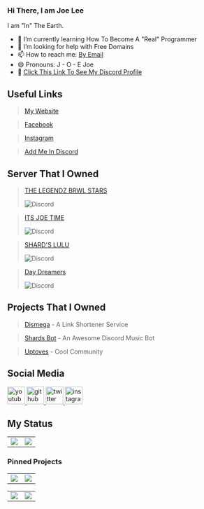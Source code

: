 ### Hi There, I am Joe Lee

I am "In" The Earth.


- 🌱 I’m currently learning How To Become A "Real" Programmer  
- 🤔 I’m looking for help with Free Domains
- 📫 How to reach me: [By Email](mailto:tojoeleeofficial@gmail.com)
- 😄 Pronouns: J - O - E Joe
- 🔗 [Click This Link To See My Discord Profile](https://discord.com/users/469091175517782018)


## Useful Links

> [My Website](https://www.joelee.ga)

> [Facebook](https://fb.com/joelee2008)

> [Instagram](https://Instagram.com/cheeyong_08)

> [Add Me In Discord](https://www.joelee.ga/discord)

## Server That I Owned 

> [THE LEGENDZ BRWL STARS](https://discord.gg/MpdByee)  
>
> ![Discord](https://img.shields.io/discord/705036476144156772?label=THE%20LEGENDZ&logo=Discord&style=for-the-badge)

> [ITS JOE TIME](https://discord.gg/eCFNU7m) 
> 
> ![Discord](https://img.shields.io/discord/702721342650318908?label=Its%20Joe%20Time&logo=Discord&style=for-the-badge)


> [SHARD'S LULU](https://discord.gg/f6WTfguWP4)
>
> ![Discord](https://img.shields.io/discord/775640789455470603?label=SHARD%27S%20LULU&logo=Discord&style=for-the-badge)

> [Day Dreamers](https://discord.gg/hZMCwDXfQb)
>
> ![Discord](https://img.shields.io/discord/762219269093982208?label=DAY%20DREAMERS&logo=Discord&style=for-the-badge)


## Projects That I Owned


> [Dismega](https://www.disme.ga) - A Link Shortener Service

> [Shards Bot](https://www.shards.ga) - An Awesome Discord Music Bot

> [Uptoves](https://www.uptoves.ga) - Cool Community



## Social Media

<a href="https://www.youtube.com/channel/UCexNfX9LMZtzuFepKzjt36g">
    <img src="https://cdn.discordapp.com/attachments/591157769181069332/752117422483308544/youtube.png" alt="youtube icon" class="social youtube" height="40" width="40">
</a>
<a href="https://github.com/joeleeofficial">
    <img src="https://discordapp.com/assets/5d69e29f0d71aaa04ed9725100199b4e.png" alt="github icon" class="social youtube" height="40" width="40">
</a>
<a href="https://twitter.com/itsjoetime2008">
    <img src="https://discordapp.com/assets/4662875160dc4c56954003ebda995414.png" alt="twitter icon" class="social youtube" height="40" width="40">
</a>
<a href="https://instagram.com/cheeyong08">
    <img src="https://www.freepnglogos.com/uploads/instagram-logo-png-transparent-0.png" alt="instagram icon" class="social youtube" height="40" width="40">
</a>


## My Status

<table>
  <tr>
    <td align="center" style="padding=0;width=50%;">
      <img align="center" style="padding=0;" src="https://readme-status-virid.vercel.app/api/?username=joeleeofficial&show_icons=true&title_color=4F8CC9&text_color=9f9f9f&bg_color=00000000&hide_border=true&icon_color=4F8CC9&hide_title=true&count_private=true" />
    </td>
    <td align="center" style="padding=0;width=50%;">
      <img align="center" style="padding=0;" src="https://readme-status-virid.vercel.app/api/top-langs/?username=joeleeofficial&layout=compact&show_icons=true&title_color=4F8CC9&text_color=9f9f9f&bg_color=00000000&hide_border=true&icon_color=00000000&count_private=true&hide=lua" />
    </td>
  </tr>
</table>



<!--START_SECTION:activity-->




<!--END_SECTION:activity-->

### Pinned Projects
<table>
  <tr>
    <td align="center" style="padding=5;width=50%;">
            <img align="center" style="padding=0;" src="https://readme-status-virid.vercel.app/api/pin/?username=joeleeofficial&repo=joeleeofficial" />

   </td>
   
   
  <td align="center" style="padding=5;width=50%;">
        <img align="center" style="padding=0;" src="https://readme-status-virid.vercel.app/api/pin/?username=joeleeofficial&repo=discord-giveaway-bot" />

   </td>
  </tr>
    </table>
    
   <table>
  <tr>
     <a href = "https://github.com/joeleeofficial/discord-oauth-example">
    <td align="center" style="padding=5;width=50%;">
            <img align="center" style="padding=0;" src="https://readme-status-virid.vercel.app/api/pin/?username=joeleeofficial&repo=discord-oauth-example" />
     </a>
   </td>
   
   
  <td align="center" style="padding=5;width=50%;">
        <img align="center" style="padding=0;" src="https://readme-status-virid.vercel.app/api/pin/?username=joeleeofficial&repo=export-variables" />

   </td>
  </tr>
    </table>
